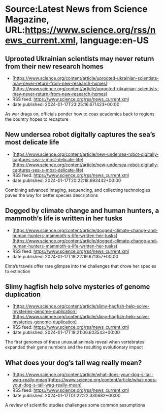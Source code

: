 # Source:Latest News from Science Magazine, URL:https://www.science.org/rss/news_current.xml, language:en-US

## Uprooted Ukrainian scientists may never return from their new research homes
 - [https://www.science.org/content/article/uprooted-ukrainian-scientists-may-never-return-from-new-research-homes](https://www.science.org/content/article/uprooted-ukrainian-scientists-may-never-return-from-new-research-homes)
 - RSS feed: https://www.science.org/rss/news_current.xml
 - date published: 2024-01-17T23:25:16.671423+00:00

As war drags on, officials ponder how to coax academics back to regions the country hopes to recapture

## New undersea robot digitally captures the sea’s most delicate life
 - [https://www.science.org/content/article/new-undersea-robot-digitally-captures-sea-s-most-delicate-life](https://www.science.org/content/article/new-undersea-robot-digitally-captures-sea-s-most-delicate-life)
 - RSS feed: https://www.science.org/rss/news_current.xml
 - date published: 2024-01-17T20:22:18.993442+00:00

Combining advanced imaging, sequencing, and collecting technologies paves the way for better species descriptions

## Dogged by climate change and human hunters, a mammoth’s life is written in her tusks
 - [https://www.science.org/content/article/dogged-climate-change-and-human-hunters-mammoth-s-life-written-her-tusks](https://www.science.org/content/article/dogged-climate-change-and-human-hunters-mammoth-s-life-written-her-tusks)
 - RSS feed: https://www.science.org/rss/news_current.xml
 - date published: 2024-01-17T19:22:19.671357+00:00

Elma’s travels offer rare glimpse into the challenges that drove her species to extinction

## Slimy hagfish help solve mysteries of genome duplication
 - [https://www.science.org/content/article/slimy-hagfish-help-solve-mysteries-genome-duplication](https://www.science.org/content/article/slimy-hagfish-help-solve-mysteries-genome-duplication)
 - RSS feed: https://www.science.org/rss/news_current.xml
 - date published: 2024-01-17T18:21:06.603543+00:00

The first genomes of these unusual animals reveal when vertebrates expanded their gene numbers and the resulting evolutionary impact

## What does your dog’s tail wag really mean?
 - [https://www.science.org/content/article/what-does-your-dog-s-tail-wag-really-mean](https://www.science.org/content/article/what-does-your-dog-s-tail-wag-really-mean)
 - RSS feed: https://www.science.org/rss/news_current.xml
 - date published: 2024-01-17T01:22:22.330682+00:00

A review of scientific studies challenges some common assumptions


